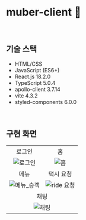 # muber-client 🚖

<br/>

## 기술 스택
- HTML/CSS
- JavaScript (ES6+)
- React.js 18.2.0
- TypeScript 5.0.4
- apollo-client 3.7.14
- vite 4.3.2
- styled-components 6.0.0
  
<br/>

## 구현 화면
<table>
  <tr>
    <td align="center">로그인</td>
    <td align="center">홈</td>
  </tr>
  <tr>
    <td align="center"><img src="https://github.com/KimMH853/muber-client/assets/100124429/661beb53-832a-4801-9def-048d89b69dfd" alt="로그인"></td>
    <td align="center"><img src="https://github.com/KimMH853/muber-client/assets/100124429/4fcda80a-d861-4f40-b50b-7311332e977c" alt="홈"></td>
  </tr>
  <tr>
    <td align="center">메뉴</td>
    <td align="center">택시 요청</td>
  </tr>
  <tr>
    <td align="center"><img src="https://github.com/KimMH853/muber-client/assets/100124429/aedc5eed-a28a-4745-b049-9199116ebcb4" alt="메뉴_승객"></td>
    <td align="center"><img src="https://github.com/KimMH853/muber-client/assets/100124429/a195799a-06d1-4b19-bffa-52c2f3c58dd1" alt="ride 요청"></td>
  </tr>
  <tr>
    <td colspan="2" align="center">채팅</td>
  </tr>
  <tr>
    <td colspan="2" align="center"><img src="https://github.com/KimMH853/muber-client/assets/100124429/555372cd-3cca-4e8e-839a-d6ec50076c8b" alt="채팅"></td>
  </tr>
</table>








